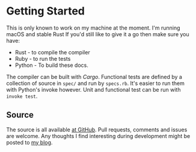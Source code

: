 # Getting Started

This is only known to work on my machine at the moment. I'm running macOS and stable Rust If you'd still like to give it a go then make sure you have:

 * Rust - to compile the compiler
 * Ruby - to run the tests
 * Python - To build these docs.

The compiler can be built with *Cargo*. Functional tests are defined by a collection of source in `spec/` and run by `specs.rb`. It's easier to run them with Python's invoke however. Unit and functional test can be run with `invoke test`.

## Source

The source is all available [at GitHub](https://github.com/iwillspeak/ullage). Pull requests, comments and issues are welcome. Any thoughts I find interesting during development might be posted to [my blog](http://willspeak.me/).

